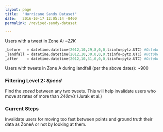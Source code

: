 ```yaml
---
layout: page
title:  "Hurricane Sandy Dataset"
date:   2016-10-17 12:05:14 -0400
permalink: /revised-sandy-dataset

---
```


Users with a tweet in Zone A: _~22K_

```python
_before   = datetime.datetime(2012,10,29,8,0,0,tzinfo=pytz.UTC) #October 29, 12 Noon
_landfall = datetime.datetime(2012,10,30,0,0,0,tzinfo=pytz.UTC) #October 29, 8pm EST (Landflal)
_after    = datetime.datetime(2012,10,31,0,0,0,tzinfo=pytz.UTC) #October 31, 8pm EST
```

Users with tweets in Zone A during landfall (per the above dates): ~900

### Filtering Level 2: _Speed_
Find the _speed_ between any two tweets. This will help invalidate users who move at rates of more than _240m/s_ (Jurak et al.)

### Current Steps
Invalidate users for moving too fast between points and ground truth their data as ZoneA or not by looking at them.
